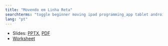```yaml
---
title: "Movendo em Linha Reta"
searchterms: "toggle beginner moving ipad programming_app tablet android app moving_straight forward backward movendo_em_linha_reta"
lang: "pt"
---
```

 <ul>
 <li class="ng-binding">Slides:
 <a href="ProgrammingLessons/beginner/MovingStraight.pptx">PPTX</a>,
 <a href="ProgrammingLessons/beginner/MovingStraight.pdf">PDF</a>
 </li>
 <li><a href="ProgrammingLessons/beginner/MovingStraight.docx">Worksheet</a>
 </li>
 </ul>
